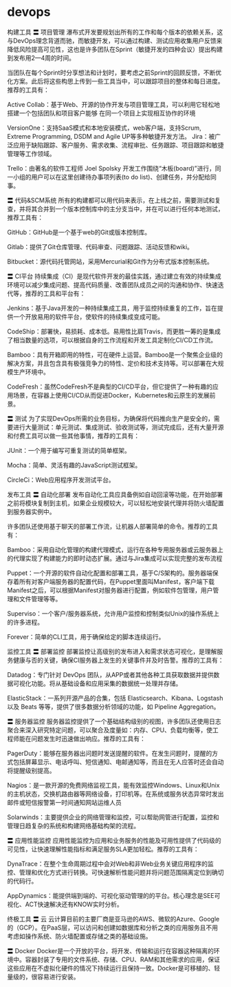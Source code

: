 # devops




构建工具
〓 项目管理
瀑布式开发要规划出所有的工作和每个版本的依赖关系，这与DevOps理念背道而驰，而敏捷开发，可以通过构建、测试应用收集用户反馈来降低风险提高可见性，这也是许多团队在Sprint（敏捷开发的四种会议）提出构建到发布用2—4周的时间。

当团队在每个Sprint时分享想法和计划时，要考虑之前Sprint的回顾反馈，不断优化方案。此后将这些构思上传到一些工具当中，可以跟踪项目的整体和每日进度。推荐的工具有：

Active Collab：基于Web、开源的协作开发与项目管理工具，可以利用它轻松地搭建一个包括团队和项目客户能够 在同一个项目上实现相互协作的环境

VersionOne：支持SaaS模式和本地安装模式，web客户端，支持Scrum, Extreme Programming, DSDM and Agile UP等多种敏捷开发方法。 Jira：被广泛应用于缺陷跟踪、客户服务、需求收集、流程审批、任务跟踪、项目跟踪和敏捷管理等工作领域。

Trello：由著名的软件工程师 Joel Spolsky 开发工作围绕“木板(board)”进行，同一小组的用户可以在这里创建待办事项列表(to do list)、创建任务，并分配给同事。

〓 代码&SCM系统
所有的构建都可以用代码来表示，在上线之前，需要测试和复查，并将其合并到一个版本控制库中的主分支当中，并在可以进行任何本地测试，推荐工具有：

GitHub：GitHub是一个基于web的Git或版本控制库。

Gitlab：提供了Git仓库管理、代码审查、问题跟踪、活动反馈和wiki。

Bitbucket：源代码托管网站，采用Mercurial和Git作为分布式版本控制系统。

〓 CI平台
持续集成（CI）是现代软件开发的最佳实践，通过建立有效的持续集成环境可以减少集成问题、提高代码质量、改善团队成员之间的沟通和协作、快速迭代等，推荐的工具和平台有：

Jenkins：基于Java开发的一种持续集成工具，用于监控持续重复的工作，旨在提供一个开放易用的软件平台，使软件的持续集成变成可能。

CodeShip：部署快，易损耗、成本低。易用性比肩Travis，而更胜一筹的是集成了相当数量的选项，可以根据自身的工作流程和开发工具定制化CI/CD工作流。

Bamboo：具有开箱即用的特性，可在硬件上运营。Bamboo是一个聚焦企业级的解决方案，并且包含具有极强竞争力的特性、定价和技术支持等。可以部署在大规模生产环境中。

CodeFresh：虽然CodeFresh不是典型的CI/CD平台，但它提供了一种有趣的应用场景，在容器上使用CI/CD从而促进Docker，Kubernetes和云原生的发展前景。

〓 测试
为了实现DevOps所需的业务目标，为确保将代码推向生产是安全的，需要进行大量测试：单元测试、集成测试、验收测试等，测试完成后，还有大量开源和付费工具可以做一些其他事情，推荐的工具有：

JUnit：一个用于编写可重复测试的简单框架。

Mocha：简单、灵活有趣的JavaScript测试框架。

CircleCi：Web应用程序开发测试平台。

发布工具
〓 自动化部署
发布自动化工具应具备例如自动回滚等功能，在开始部署之前将模块复制到主机，如果企业规模较大，可以轻松地安装代理并将防火墙配置到服务器实例中。

许多团队还使用基于聊天的部署工作流，让机器人部署简单的命令。推荐的工具有：

Bamboo：采用自动化管理的构建代理模式，运行在各种专用服务器或云服务器上的代理实现了构建能力的即时动态扩展。通过与Jira集成可以实现完整的发布流程

Puppet：一个开源的软件自动化配置和部署工具，基于C/S架构的。服务器端保存着所有对客户端服务器的配置代码，在Puppet里面叫Manifest，客户端下载Manifest之后，可以根据Manifest对服务器进行配置，例如软件包管理，用户管理和文件管理等等。

Superviso：一个客户/服务器系统，允许用户监控和控制类似Unix的操作系统上的许多进程。

Forever：简单的CLI工具，用于确保给定的脚本连续运行。

监控工具
〓 部署监控
部署监控让高级别的发布进入和需求状态可视化，是理解服务健康与否的关键，确保CI服务器上发生的关键事件并及时告警。推荐的工具有：

Datadog：专门针对 DevOps 团队，从APP或者其他各种工具获取数据并提供数据可视化功能。将从基础设备和应用采集的数据统一处理并存储。

ElasticStack：一系列开源产品的合集，包括 Elasticsearch、Kibana、Logstash以及 Beats 等等，提供了很多数据分析领域的功能，如 Pipeline Aggregation。

〓 服务器监控
服务器监控提供了一个基础结构级别的视图，许多团队还使用日志聚合来深入研究特定问题，可以聚合及度量如：内存、CPU、负载均衡等，使工程师能在问题发生时迅速做出响应。推荐的工具有：

PagerDuty：能够在服务器出问题时发送提醒的软件。在发生问题时，提醒的方式包括屏幕显示、电话呼叫、短信通知、电邮通知等，而且在无人应答时还会自动将提醒级别提高。

Nagios：是一款开源的免费网络监视工具，能有效监控Windows、Linux和Unix的主机状态，交换机路由器等网络设备，打印机等。在系统或服务状态异常时发出邮件或短信报警第一时间通知网站运维人员

Solarwinds：主要提供企业的网络管理和监控，可以帮助网管进行配置，监控和管理日趋复杂的系统和构建网络基础构架的流程。

〓 应用性能监控
应用性能监控为应用和业务服务的性能及可用性提供了代码级的可见性，让快速理解性能指标和满足服务SLA更加轻松。推荐的工具有：

DynaTrace：在整个生命周期过程中会对Web和非Web业务关键应用程序的监控、管理和优化方式进行转换。可快速解析性能问题并将问题范围隔离定位到确切的代码行。

AppDynamics：能提供端到端的、可视化驱动管理的的平台。核心理念是SEE可视化、ACT快速解决还有KNOW实时分析。

终极工具
〓 云
云计算目前的主要厂商是亚马逊的AWS、微软的Azure、Google的（GCP）。在PaaS层，可以访问和创建如数据库和分析之类的应用服务且不用考虑如操作系统、防火墙配置或存储之类的基础设施。

〓 Docker
Docker是一个开放的平台，将开发、传输和运行在容器这种隔离的环境中。容器封装了专用的文件系统、存储、CPU、RAM和其他需求的应用，保证这些应用在不虚拟化硬件的情况下持续运行且保持一致。Docker是可移植的、轻量级的，很容易进行安装。
